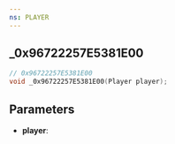```yaml
---
ns: PLAYER
---
```

## _0x96722257E5381E00

```c
// 0x96722257E5381E00
void _0x96722257E5381E00(Player player);
```

## Parameters
* **player**:
